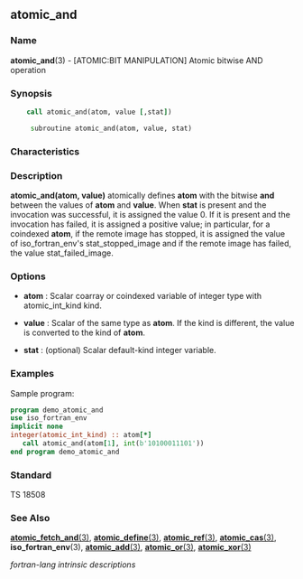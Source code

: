 ## atomic_and

### **Name**

**atomic_and**(3) - \[ATOMIC:BIT MANIPULATION\] Atomic bitwise AND operation

### **Synopsis**
```fortran
    call atomic_and(atom, value [,stat])
```
```fortran
     subroutine atomic_and(atom, value, stat)
```
### **Characteristics**

### **Description**

**atomic_and(atom, value)** atomically defines **atom** with the bitwise
**and** between the values of **atom** and **value**. When **stat** is present and the
invocation was successful, it is assigned the value 0. If it is present
and the invocation has failed, it is assigned a positive value; in
particular, for a coindexed **atom**, if the remote image has stopped, it is
assigned the value of iso_fortran_env's stat_stopped_image and if
the remote image has failed, the value stat_failed_image.

### **Options**

- **atom**
  : Scalar coarray or coindexed variable of integer type with
  atomic_int_kind kind.

- **value**
  : Scalar of the same type as **atom**. If the kind is different, the value
  is converted to the kind of **atom**.

- **stat**
  : (optional) Scalar default-kind integer variable.

### **Examples**

Sample program:

```fortran
program demo_atomic_and
use iso_fortran_env
implicit none
integer(atomic_int_kind) :: atom[*]
   call atomic_and(atom[1], int(b'10100011101'))
end program demo_atomic_and
```

### **Standard**

TS 18508

### **See Also**

[**atomic_fetch_and**(3)](#atomic_fetch_and),
[**atomic_define**(3)](#atomic_define),
[**atomic_ref**(3)](#atomic_ref),
[**atomic_cas**(3)](#atomic_cas),
**iso_fortran_env**(3),
[**atomic_add**(3)](#atomic_add),
[**atomic_or**(3)](#atomic_or),
[**atomic_xor**(3)](#atomic_xor)

 _fortran-lang intrinsic descriptions_
